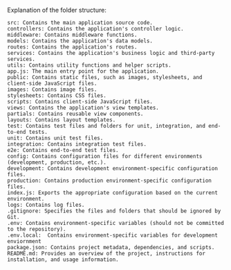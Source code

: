 Explanation of the folder structure:

    src: Contains the main application source code.
    controllers: Contains the application's controller logic.
    middleware: Contains middleware functions.
    models: Contains the application's data models.
    routes: Contains the application's routes.
    services: Contains the application's business logic and third-party services.
    utils: Contains utility functions and helper scripts.
    app.js: The main entry point for the application.
    public: Contains static files, such as images, stylesheets, and client-side JavaScript files.
    images: Contains image files.
    stylesheets: Contains CSS files.
    scripts: Contains client-side JavaScript files.
    views: Contains the application's view templates.
    partials: Contains reusable view components.
    layouts: Contains layout templates.
    test: Contains test files and folders for unit, integration, and end-to-end tests.
    unit: Contains unit test files.
    integration: Contains integration test files.
    e2e: Contains end-to-end test files.
    config: Contains configuration files for different environments (development, production, etc.).
    development: Contains development environment-specific configuration files.
    production: Contains production environment-specific configuration files.
    index.js: Exports the appropriate configuration based on the current environment.
    logs: Contains log files.
    .gitignore: Specifies the files and folders that should be ignored by Git.
    .env: Contains environment-specific variables (should not be committed to the repository).
    .env.local:  Contains environment-specific variables for development enviornment
    package.json: Contains project metadata, dependencies, and scripts.
    README.md: Provides an overview of the project, instructions for installation, and usage information.